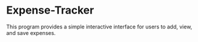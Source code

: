 # Expense-Tracker
This program provides a simple interactive interface for users to add, view, and save expenses.
